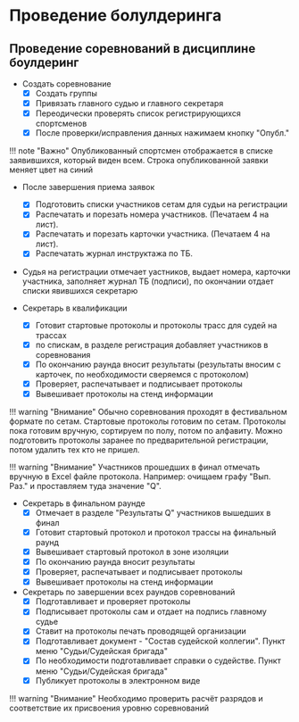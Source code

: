 # Проведение болулдеринга

## Проведение соревнований в дисциплине боулдеринг

* Создать соревнование
    * [x] Создать группы
    * [x] Привязать главного судью и главного секретаря
    * [x] Переодически проверять список регистрирующихся спортсменов
    * [x] После проверки/исправления данных нажимаем кнопку "Опубл."

!!! note "Важно"
    Опубликованный спортсмен отображается в списке заявившихся, который виден всем.
    Строка опубликованной заявки меняет цвет на синий

* После завершения приема заявок
    * [x] Подготовить списки участников сетам для судьи на регистрации
    * [x] Распечатать и порезать номера участников. (Печатаем 4 на лист).
    * [x] Распечатать и порезать карточки участника. (Печатаем 4 на лист).
    * [x] Распечатать журнал инструктажа по ТБ.

* Судья на регистрации отмечает уастников, выдает номера, карточки участника,
заполняет журнал ТБ (подписи), по окончании отдает списки явившихся секретарю

* Секретарь в квалификации
    * [x] Готовит стартовые протоколы и протоколы трасс для судей на трассах
    * [x] по спискам, в разделе регистрация добавляет участников в соревнования    
    * [x] По окончанию раунда вносит результаты (результаты вносим с карточек,
    по необходимости сверяемся с протоколом)
    * [x] Проверяет, распечатывает и подписывает протоколы
    * [x] Вывешивает протоколы на стенд информации

!!! warning "Внимание"
    Обычно соревнования проходят в фестивальном формате по сетам. Стартовые протоколы 
    готовим по сетам. Протоколы пока готовим вручную, сортируем по полу, потом по алфавиту.
    Можно подготовить протоколы заранее по предварительной регистрации, потом удалить
    тех кто не пришел.

!!! warning "Внимание"
    Участников прошедших в финал отмечать вручную в Excel файле протокола. Например:
    очищаем графу "Вып. Раз." и проставляем туда значение "Q".

* Секретарь в финальном раунде
    * [x] Отмечает в разделе "Результаты Q" участников вышедших в финал
    * [x] Готовит стартовый протокол и протокол трассы на финальный раунд
    * [x] Вывешивает стартовый протокол в зоне изоляции
    * [x] По окончанию раунда вносит результаты
    * [x] Проверяет, распечатывает и подписывает протоколы
    * [x] Вывешивает протоколы на стенд информации

* Секретарь по завершении всех раундов соревнований
    * [x] Подготавливает и проверяет протоколы
    * [x] Подписывает протоколы сам и отдает на подпись главному судье
    * [x] Ставит на протоколы печать проводящей организации
    * [x] Подготавливает документ - "Состав судейской коллегии". Пункт меню "Судьи/Судейская бригада"
    * [x] По необходимости подготавливает справки о судействе. Пункт меню "Судьи/Судейская бригада"
    * [x] Публикует протоколы в электронном виде

!!! warning "Внимание"
    Необходимо проверить расчёт разрядов и соответствие их присвоения
    уровню соревнований
